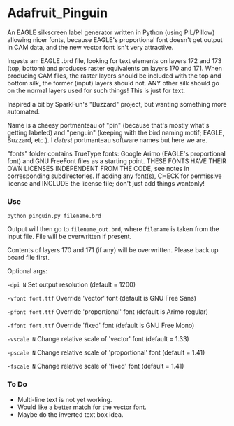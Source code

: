 # Adafruit_Pinguin
An EAGLE silkscreen label generator written in Python (using PIL/Pillow)
allowing nicer fonts, because EAGLE's proportional font doesn't get output
in CAM data, and the new vector font isn't very attractive.

Ingests am EAGLE .brd file, looking for text elements on layers 172 and
173 (top, bottom) and produces raster equivalents on layers 170 and 171.
When producing CAM files, the raster layers should be included with the top
and bottom silk, the former (input) layers should not. ANY other silk should
go on the normal layers used for such things! This is just for text.

Inspired a bit by SparkFun's "Buzzard" project, but wanting something more
automated.

Name is a cheesy portmanteau of "pin" (because that's mostly what's getting
labeled) and "penguin" (keeping with the bird naming motif; EAGLE, Buzzard,
etc.). I *detest* portmanteau software names but here we are.

"fonts" folder contains TrueType fonts: Google Arimo (EAGLE's proportional
font) and GNU FreeFont files as a starting point. THESE FONTS HAVE THEIR OWN
LICENSES INDEPENDENT FROM THE CODE, see notes in corresponding
subdirectories. If adding any font(s), CHECK for permissive license and
INCLUDE the license file; don't just add things wantonly!

### Use

`python pinguin.py filename.brd`

Output will then go to `filename_out.brd`, where `filename` is taken from the
input file. File will be overwritten if present.

Contents of layers 170 and 171 (if any) will be overwritten. Please back up
board file first.

Optional args:

`-dpi N` Set output resolution (default = 1200)

`-vfont font.ttf` Override 'vector' font (default is GNU Free Sans)

`-pfont font.ttf` Override 'proportional' font (default is Arimo regular)

`-ffont font.ttf` Override 'fixed' font (default is GNU Free Mono)

`-vscale N` Change relative scale of 'vector' font (default = 1.33)

`-pscale N` Change relative scale of 'proportional' font (default = 1.41)

`-fscale N` Change relative scale of 'fixed' font (default = 1.41)

### To Do
- Multi-line text is not yet working.
- Would like a better match for the vector font.
- Maybe do the inverted text box idea.

